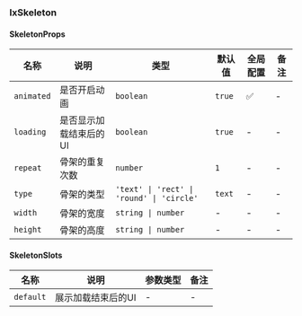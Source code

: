 
### IxSkeleton

#### SkeletonProps

| 名称 | 说明 | 类型  | 默认值 | 全局配置 | 备注 |
| --- | --- | --- | --- | --- | --- |
| `animated` | 是否开启动画 | `boolean` | `true` | ✅ | - |
| `loading` | 是否显示加载结束后的UI | `boolean` | `true` | - | - |
| `repeat` | 骨架的重复次数 | `number` | `1` | - | - |
| `type` | 骨架的类型 | `'text' \| 'rect' \| 'round' \| 'circle'` | `text` | - | - |
| `width` | 骨架的宽度 | `string \| number` | - | - | - |
| `height` | 骨架的高度 | `string \| number` | - | - | - |

#### SkeletonSlots

| 名称 | 说明 | 参数类型 | 备注 |
| --- | --- | --- | --- |
| `default` | 展示加载结束后的UI | - | - |
